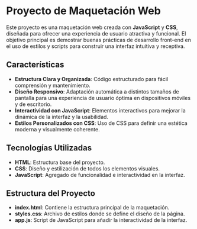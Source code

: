 # Proyecto de Maquetación Web

Este proyecto es una maquetación web creada con **JavaScript** y **CSS**, diseñada para ofrecer una experiencia de usuario atractiva y funcional. El objetivo principal es demostrar buenas prácticas de desarrollo front-end en el uso de estilos y scripts para construir una interfaz intuitiva y receptiva.

## Características

- **Estructura Clara y Organizada**: Código estructurado para fácil comprensión y mantenimiento.
- **Diseño Responsivo**: Adaptación automática a distintos tamaños de pantalla para una experiencia de usuario óptima en dispositivos móviles y de escritorio.
- **Interactividad con JavaScript**: Elementos interactivos para mejorar la dinámica de la interfaz y la usabilidad.
- **Estilos Personalizados con CSS**: Uso de CSS para definir una estética moderna y visualmente coherente.

## Tecnologías Utilizadas

- **HTML**: Estructura base del proyecto.
- **CSS**: Diseño y estilización de todos los elementos visuales.
- **JavaScript**: Agregado de funcionalidad e interactividad en la interfaz.

## Estructura del Proyecto

- **index.html**: Contiene la estructura principal de la maquetación.
- **styles.css**: Archivo de estilos donde se define el diseño de la página.
- **app.js**: Script de JavaScript para añadir la interactividad de la interfaz.


